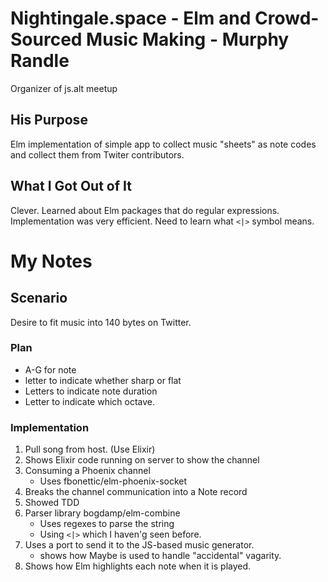 # Nightingale.space - Elm and Crowd-Sourced Music Making - Murphy Randle

Organizer of js.alt meetup

## His Purpose

Elm implementation of simple app to collect music "sheets" as note codes and
 collect them from Twiter contributors.
  
## What I Got Out of It

Clever.  Learned about Elm packages that do regular expressions.  
Implementation was very efficient. Need to learn what `<|>` symbol means.
 
# My Notes

## Scenario

Desire to fit music into 140 bytes on Twitter.


### Plan

* A-G for note
* letter to indicate whether sharp or flat
* Letters to indicate note duration
* Letter to indicate which octave.

### Implementation

1.  Pull song from host.  (Use Elixir)
1.  Shows Elixir code running on server to show the channel
1.  Consuming a Phoenix channel
    * Uses fbonettic/elm-phoenix-socket
1.  Breaks the channel communication into a Note record
1.  Showed TDD
1.  Parser library bogdamp/elm-combine
    * Uses regexes to parse the string
    * Using `<|>` which I haven'g seen before.
1.  Uses a port to send it to the JS-based music generator.
    * shows how Maybe is used to handle "accidental" vagarity.
1.  Shows how Elm highlights each note when it is played.
